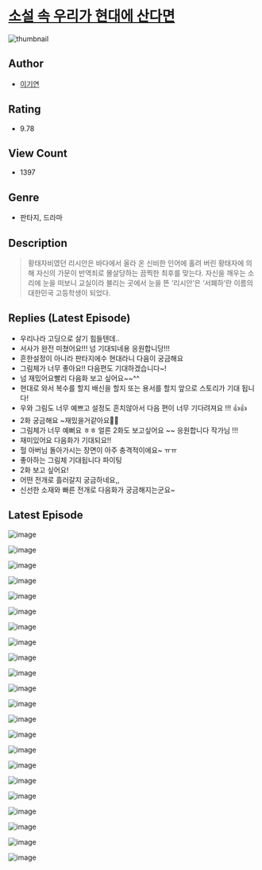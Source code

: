 # [소설 속 우리가 현대에 산다면](https://comic.naver.com/challenge/list?titleId=810020)
![thumbnail](https://image-comic.pstatic.net/user_contents_data/challenge_comic/2023/05/23/185414/upload_4063432366689956451_480x623.jpeg)

## Author
- [이기연](https://comic.naver.com/artistTitle?id=185414)

## Rating
- 9.78

## View Count
- 1397

## Genre
- 판타지, 드라마

## Description
> 황태자비였던 리시안은 바다에서 올라 온 신비한 인어에 홀려 버린 황태자에 의해 자신의 가문이 반역죄로 몰살당하는 끔찍한 최후를 맞는다. 자신을 깨우는 소리에 눈을 떠보니 교실이라 불리는 곳에서 눈을 뜬 ‘리시안’은 ‘서폐하’란 이름의 대한민국 고등학생이 되었다.

## Replies (Latest Episode)
- 우리나라 고딩으로 살기 힘들텐데..
- 서사가 완전 미쳤어요!!! 넘 기대되네용 응원합니당!!!
- 흔한설정이 아니라 판타지에수 현대라니 다음이 궁금해요
- 그림체가 너무 좋아요!! 다음편도 기대하겠습니다~!
- 넘 재밌어요빨리 다음화 보고 싶어요~~^^
- 현대로 와서 복수를 할지 배신을 할지 또는 용서를 할지 앞으로 스토리가 기대 됩니다!
- 우와 그림도 너무 예쁘고 설정도 흔치않아서 다음 편이 너무 기다려져요 !!! 👍👍
- 2화 궁금해요 ~재밌을거같아요🙌🏻
- 그림체가 너무 예뻐요 ㅎㅎ 얼른 2화도 보고싶어요 ~~ 응원합니다 작가님 !!!
- 재미있어요 다음화가 기대되요!!
- 헐 아버님 돌아가시는 장면이 아주 충격적이에요~ ㅠㅠ
- 좋아하는 그림체 기대됩니다 파이팅
- 2화 보고 싶어요!
- 어떤 전개로 흘러갈지 궁금하네요,,
- 신선한 소재와 빠른 전개로 다음화가 궁금해지는군요~

## Latest Episode
![image](https://image-comic.pstatic.net/user_contents_data/challenge_comic/2023/05/23/185414/upload_3847312360359605045.jpeg)

![image](https://image-comic.pstatic.net/user_contents_data/challenge_comic/2023/05/23/185414/upload_7365131841343677027.jpeg)

![image](https://image-comic.pstatic.net/user_contents_data/challenge_comic/2023/05/23/185414/upload_7234300952791233849.jpeg)

![image](https://image-comic.pstatic.net/user_contents_data/challenge_comic/2023/05/23/185414/upload_7292844450100032867.jpeg)

![image](https://image-comic.pstatic.net/user_contents_data/challenge_comic/2023/05/23/185414/upload_4063988710309847860.jpeg)

![image](https://image-comic.pstatic.net/user_contents_data/challenge_comic/2023/05/23/185414/upload_7075495203493589552.jpeg)

![image](https://image-comic.pstatic.net/user_contents_data/challenge_comic/2023/05/23/185414/upload_7291999831963414838.jpeg)

![image](https://image-comic.pstatic.net/user_contents_data/challenge_comic/2023/05/23/185414/upload_3847253180092068915.jpeg)

![image](https://image-comic.pstatic.net/user_contents_data/challenge_comic/2023/05/23/185414/upload_3846973916886556981.jpeg)

![image](https://image-comic.pstatic.net/user_contents_data/challenge_comic/2023/05/23/185414/upload_3546692704332362341.jpeg)

![image](https://image-comic.pstatic.net/user_contents_data/challenge_comic/2023/05/23/185414/upload_7147321693145805922.jpeg)

![image](https://image-comic.pstatic.net/user_contents_data/challenge_comic/2023/05/23/185414/upload_7018072998246167861.jpeg)

![image](https://image-comic.pstatic.net/user_contents_data/challenge_comic/2023/05/23/185414/upload_3486124096358789168.jpeg)

![image](https://image-comic.pstatic.net/user_contents_data/challenge_comic/2023/05/23/185414/upload_3978197335539136560.jpeg)

![image](https://image-comic.pstatic.net/user_contents_data/challenge_comic/2023/05/23/185414/upload_7293408319173113655.jpeg)

![image](https://image-comic.pstatic.net/user_contents_data/challenge_comic/2023/05/23/185414/upload_3546693975760450148.jpeg)

![image](https://image-comic.pstatic.net/user_contents_data/challenge_comic/2023/05/23/185414/upload_3906935591058815334.jpeg)

![image](https://image-comic.pstatic.net/user_contents_data/challenge_comic/2023/05/23/185414/upload_7005405537700753509.jpeg)

![image](https://image-comic.pstatic.net/user_contents_data/challenge_comic/2023/05/23/185414/upload_3919320493553889846.jpeg)

![image](https://image-comic.pstatic.net/user_contents_data/challenge_comic/2023/05/23/185414/upload_4122312309621745252.jpeg)

![image](https://image-comic.pstatic.net/user_contents_data/challenge_comic/2023/05/23/185414/upload_7363447403152750435.jpeg)

![image](https://image-comic.pstatic.net/user_contents_data/challenge_comic/2023/05/23/185414/upload_3474302143830517346.jpeg)
